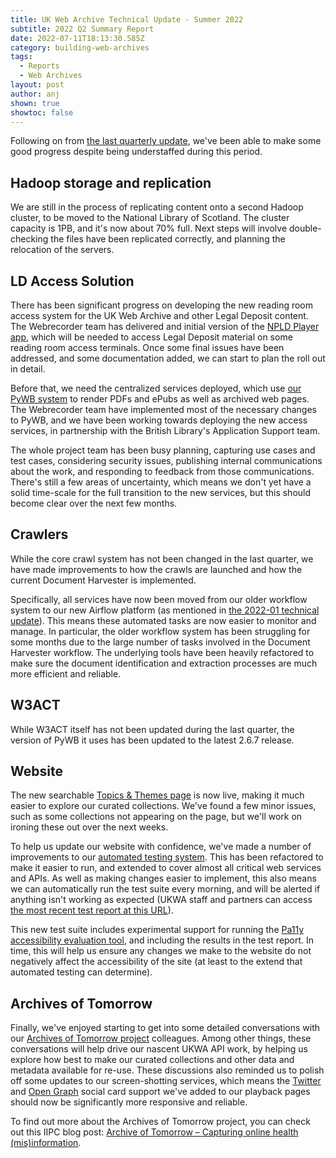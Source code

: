 ```yaml
---
title: UK Web Archive Technical Update - Summer 2022
subtitle: 2022 Q2 Summary Report
date: 2022-07-11T18:13:30.585Z
category: building-web-archives
tags:
  - Reports
  - Web Archives
layout: post
author: anj
shown: true
showtoc: false
---
```

Following on from [the last quarterly update](), we've been able to make some good progress despite being understaffed during this period.

## Hadoop storage and replication

We are still in the process of replicating content onto a second Hadoop cluster, to be moved to the National Library of Scotland.  The cluster capacity is 1PB, and it's now about 70% full. Next steps will involve double-checking the files have been replicated correctly, and planning the relocation of the servers.

## LD Access Solution

There has been significant progress on developing the new reading room access system for the UK Web Archive and other Legal Deposit content. The Webrecorder team has delivered and initial version of the [NPLD Player app](https://github.com/ukwa/npld-player), which will be needed to access Legal Deposit material on some reading room access terminals.  Once some final issues have been addressed, and some documentation added, we can start to plan the roll out in detail.

Before that, we need the centralized services deployed, which use [our PyWB system](https://github.com/ukwa/ukwa-pywb) to render PDFs and ePubs as well as archived web pages. The Webrecorder team have implemented most of the necessary changes to PyWB, and we have been working towards deploying the new access services, in partnership with the British Library's Application Support team.

The whole project team has been busy planning, capturing use cases and test cases, considering security issues, publishing internal communications about the work, and responding to feedback from those communications. There's still a few areas of uncertainty, which means we don't yet have a solid time-scale for the full transition to the new services, but this should become clear over the next few months.

## Crawlers

While the core crawl system has not been changed in the last quarter, we have made improvements to how the crawls are launched and how the current Document Harvester is implemented.

Specifically, all services have now been moved from our older workflow system to our new Airflow platform (as mentioned in [the 2022-01 technical update](https://blogs.bl.uk/webarchive/2022/01/ukwa-2021-technical-update.html)).  This means these automated tasks are now easier to monitor and manage.  In particular, the older workflow system has been struggling for some months due to the large number of tasks involved in the Document Harvester workflow. The underlying tools have been heavily refactored to make sure the document identification and extraction processes are much more efficient and reliable.

## W3ACT

While W3ACT itself has not been updated during the last quarter, the version of PyWB it uses has been updated to the latest 2.6.7 release.

## Website

The new searchable [Topics & Themes page](https://www.webarchive.org.uk/en/ukwa/category) is now live, making it much easier to explore our curated collections. We've found a few minor issues, such as some collections not appearing on the page, but we'll work on ironing these out over the next weeks.

To help us update our website with confidence, we've made a number of improvements to our [automated testing system](https://github.com/ukwa/docker-robot-framework#readme).  This has been refactored to make it easier to run, and extended to cover almost all critical web services and APIs. As well as making changes easier to implement, this also means we can automatically run the test suite every morning, and will be alerted if anything isn't working as expected (UKWA staff and partners can access [the most recent test report at this URL](https://www.webarchive.org.uk/act/static/test-reports/prod/report.html)).

This new test suite includes experimental support for running the [Pa11y accessibility evaluation tool](https://pa11y.org/), and including the results in the test report.  In time, this will help us ensure any changes we make to the website do not negatively affect the accessibility of the site (at least to the extend that automated testing can determine).

## Archives of Tomorrow

Finally, we've enjoyed starting to get into some detailed conversations with our [Archives of Tomorrow project](https://www.nls.uk/about-us/working-with-others/archive-of-tomorrow/) colleagues.  Among other things, these conversations will help drive our nascent UKWA API work, by helping us explore how best to make our curated collections and other data and metadata available for re-use. These discussions also reminded us to polish off some updates to our screen-shotting services, which means the [Twitter](https://developer.twitter.com/en/docs/twitter-for-websites/cards/overview/abouts-cards) and [Open Graph](https://ogp.me/) social card support we've added to our playback pages should now be significantly more responsive and reliable.

To find out more about the Archives of Tomorrow project, you can check out this IIPC blog post: [Archive of Tomorrow – Capturing online health (mis)information](https://netpreserveblog.wordpress.com/2022/04/21/archive-of-tomorrow-capturing-online-health-misinformation/).
